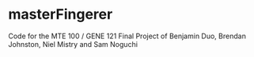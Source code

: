 # masterFingerer

Code for the MTE 100 / GENE 121 Final Project of Benjamin Duo, Brendan Johnston, Niel Mistry and Sam Noguchi
